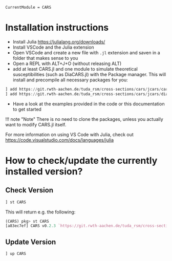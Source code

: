 ```@meta
CurrentModule = CARS
```
# Installation instructions
- Install Julia https://julialang.org/downloads/
- Install VSCode and the Julia extension
- Open VSCode and create a new file with ```.jl``` extension and saven in a folder that makes sense to you
- Open a REPL with ALT+J+O (without releasing ALT)
- add at least CARS.jl and one module to simulate theoretical susceptibilities (such as DiaCARS.jl) with the Package manager. This will install and precompile all necessary packages for you:

```julia
] add https://git.rwth-aachen.de/tuda_rsm/cross-sections/cars/jcars/cars.jl.git#master
] add https://git.rwth-aachen.de/tuda_rsm/cross-sections/cars/jcars/diacars.jl.git#master
```

- Have a look at the examples provided in the code or this documentation to get started

!!! note "Note"
    There is no need to clone the packages, unless you actually want to modify CARS.jl itself.



For more information on using VS Code with Julia, check out https://code.visualstudio.com/docs/languages/julia


# How to check/update the currently installed version?
## Check Version
```julia
] st CARS
```
This will return e.g. the following:
```julia
(CARS) pkg> st CARS
[a83ec7ef] CARS v0.2.3 `https://git.rwth-aachen.de/tuda_rsm/cross-sections/cars/jcars/cars.jl.git#master`
```

## Update Version
```julia
] up CARS
```